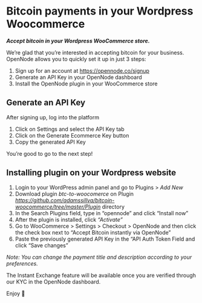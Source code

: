# Bitcoin payments in your Wordpress Woocommerce

***Accept bitcoin in your Wordpress WooCommerce store.***

We’re glad that you’re interested in accepting bitcoin for your business. OpenNode allows you to quickly set it up in just 3 steps:

1. Sign up for an account at https://opennode.co/signup
2. Generate an API Key in your OpenNode dashboard
3. Install the OpenNode plugin in your WooCommerce store

## Generate an API Key

After signing up, log into the platform

1. Click on Settings and select the API Key tab
2. Click on the Generate Ecommerce Key button
3. Copy the generated API Key

You’re good to go to the next step!

## Installing plugin on your Wordpress website

1. Login to your WordPress admin panel and go to Plugins > *Add New*
2. Download plugin *btc-to-woocomerce* on Plugin *https://github.com/adamssillva/bitcoin-woocommerce/tree/master/Plugin* directory
2. In the Search Plugins field, type in “opennode” and click “Install now”
3. After the plugin is installed, click *“Activate”*
4. Go to WooCommerce > Settings > Checkout > OpenNode and then click the check box next to “Accept Bitcoin instantly via OpenNode”
5. Paste the previously generated API Key in the “API Auth Token Field and click “Save changes”

*Note: You can change the payment title and description according to your preferences.*

The Instant Exchange feature will be available once you are verified through our KYC in the OpenNode dashboard.

Enjoy :metal:
